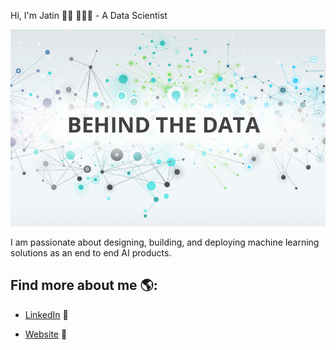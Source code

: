 
Hi, I'm Jatin 👋🏾 👩🏾‍💻 - A Data Scientist


<img src="https://github.com/jmalhot/jmalhot/blob/master/Data-Science.jpeg">



I am passionate about designing, building, and deploying machine learning solutions as an end to end AI products.


## Find more about me 🌎: 

- <a href="https://www.linkedin.com/in/jatin-malhotra//">LinkedIn</a> 💼

- <a href="https://www.jatin-malhotra.com//">Website</a> 💼

